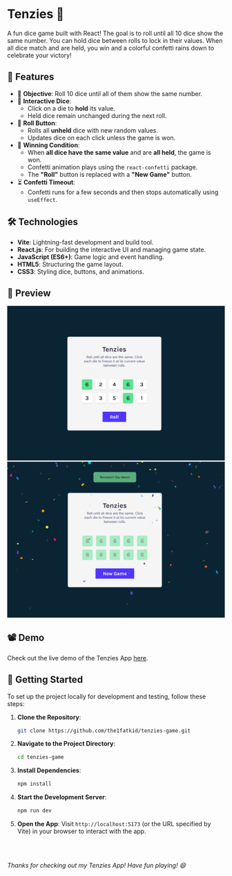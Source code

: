 # Tenzies 🎲 

A fun dice game built with React! The goal is to roll until all 10 dice show the same number. You can hold dice between rolls to lock in their values. When all dice match and are held, you win and a colorful confetti rains down to celebrate your victory!

## 🚀 Features

- 🎯 **Objective**: Roll 10 dice until all of them show the same number.
- 🎲 **Interactive Dice**:
  - Click on a die to **hold** its value.
  - Held dice remain unchanged during the next roll.
- 🔁 **Roll Button**:
  - Rolls all **unheld** dice with new random values.
  - Updates dice on each click unless the game is won.
- 🎉 **Winning Condition**:
  - When **all dice have the same value** and are **all held**, the game is won.
  - Confetti animation plays using the `react-confetti` package.
  - The **"Roll"** button is replaced with a **"New Game"** button.
- ⏳ **Confetti Timeout**:
  - Confetti runs for a few seconds and then stops automatically using `useEffect`.

## 🛠️ Technologies

- **Vite**: Lightning-fast development and build tool.
- **React.js**: For building the interactive UI and managing game state.
- **JavaScript (ES6+)**: Game logic and event handling.
- **HTML5**: Structuring the game layout.
- **CSS3**: Styling dice, buttons, and animations.

## 📸 Preview

![Tenzies Screenshot1](public/tenzies-ss1.png)
![Tenzies Screenshot2](public/tenzies-ss2.png)


## 📽️ Demo
Check out the live demo of the Tenzies App [here](https://the1fatkid.github.io/tenzies-game/).

## 🚀 Getting Started
To set up the project locally for development and testing, follow these steps:

1. **Clone the Repository**:
    ```bash
    git clone https://github.com/the1fatkid/tenzies-game.git
    ```

2. **Navigate to the Project Directory**:
    ```bash
    cd tenzies-game
    ```

3. **Install Dependencies**:
    ```bash
    npm install
    ```

4. **Start the Development Server**:
    ```bash
    npm run dev
    ```

5. **Open the App**:
   Visit `http://localhost:5173` (or the URL specified by Vite) in your browser to interact with the app.

<br><br>

*Thanks for checking out my Tenzies App! Have fun playing! 😄*   
